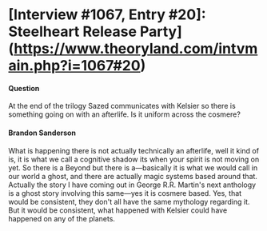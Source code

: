 # [Interview #1067, Entry #20]: Steelheart Release Party](https://www.theoryland.com/intvmain.php?i=1067#20)

#### Question

At the end of the trilogy Sazed communicates with Kelsier so there is something going on with an afterlife. Is it uniform across the cosmere?

#### Brandon Sanderson

What is happening there is not actually technically an afterlife, well it kind of is, it is what we call a cognitive shadow its when your spirit is not moving on yet. So there is a Beyond but there is a—basically it is what we would call in our world a ghost, and there are actually magic systems based around that. Actually the story I have coming out in George R.R. Martin's next anthology is a ghost story involving this same—yes it is cosmere based. Yes, that would be consistent, they don't all have the same mythology regarding it. But it would be consistent, what happened with Kelsier could have happened on any of the planets.

